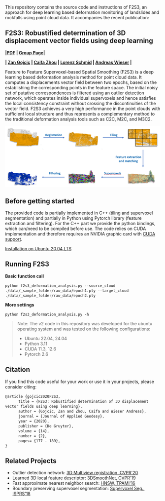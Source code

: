 This repository contains the source code and instructions of F2S3, an approach for deep learning based deformation monitoring of landslides and rockfalls using point cloud data. It accompanies the recent publication:

## F2S3: Robustified determination of 3D displacement vector fields using deep learning

**|[PDF](https://www.degruyter.com/view/journals/jag/14/2/article-p177.xml)  | [Group Page](https://gseg.igp.ethz.ch/)|**

**| [Zan Gojcic](https://zgojcic.github.io/) |
[Caifa Zhou](https://caifazhou.github.io/) |
[Lorenz Schmid](https://gseg.igp.ethz.ch/people/scientific-assistance/lorenz-schmid.html) |
 [Andreas Wieser](https://gseg.igp.ethz.ch/people/group-head/prof-dr--andreas-wieser.html) |**

Feature to Feature Supervoxel-based Spatial Smoothing (F2S3) is a deep learning based deformation analysis method for point cloud data. It computes a displacements vector field between two epochs, based on the establishing the corresponding points in the feature space. The initial noisy set of putative correspondences is filtered using an outlier detection network, which operates inside individual supervoxels and hence satisfies the local consistency constraint without crossing the discontinuities of the vector field. F2S3 achieves a very high performance in the point clouds with sufficient local structure and thus represents a complementary method to the traditional deformation analysis tools such as C2C, M2C, and M3C2.

![F2S3 pipeline](docs/assets/F2S3_pipeline.PNG?raw=true)

## Before getting started

The provided code is partially implemented in C++ (tiling and supervoxel segmentation) and partially in Python using Pytorch library (feature extraction and filtering). For the C++ part we provide the python bindings, which can/need to be compiled before use. The code relies on CUDA implementation and therefore requires an NVIDIA graphic card with [CUDA support](https://developer.nvidia.com/cuda-gpus).

[Installation on Ubuntu 20.04 LTS](docs/installation_ubuntu2004.md)

## Running F2S3

**Basic function call**

```shell
python f2s3_deformation_analysis.py --source_cloud ./data/_sample_folder/raw_data/epoch1.ply --target_cloud ./data/_sample_folder/raw_data/epoch2.ply
```

**More settings**
```shell
python f2s3_deformation_analysis.py -h
```

> Note: The v2 code in this repository was developed for the ubuntu operating system and was tested on the following 
> configurations:
> - Ubuntu 22.04, 24.04
> - Python 3.11
> - CUDA 11.3, 12.6
> - Pytorch 2.6

## Citation

If you find this code useful for your work or use it in your projects, please consider citing:

```shell
@article {gojcic2020F2S3,
      title = {F2S3: Robustified determination of 3D displacement vector fields using deep learning},
      author = {Gojcic, Zan and Zhou, Caifa and Wieser Andreas},
      journal = {Journal of Applied Geodesy},
      year = {2020},
      publisher = {De Gruyter},
      volume = {14},
      number = {2},
      pages= {177 - 189},
}
```

## Related Projects

- Outlier detection network: [3D Multiview registration, CVPR'20](https://github.com/zgojcic/3D_multiview_reg)
- Learned 3D local feature descriptor: [3DSmoothNet, CVPR'19](https://github.com/zgojcic/3DSmoothNet)
- Fast approximate nearest neighbor search: [HNSW, TPAMI'16](https://github.com/nmslib/hnswlib)
- Boundary preserving supervoxel segmentation: [Supervoxel Seg., ISPRS'18](https://github.com/yblin/Supervoxel-for-3D-point-clouds)
